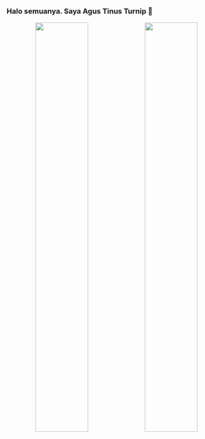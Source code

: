 ### Halo semuanya. Saya Agus Tinus Turnip 👋

<p align="center">
  <img width="49%" src="https://github-readme-stats.vercel.app/api?username=tinusagusss&show_icons=true&theme=tokyonight" />
  <img width="49%" src="https://github-readme-streak-stats.herokuapp.com/?user=tinusagusss&theme=tokyonight" />
</p>
